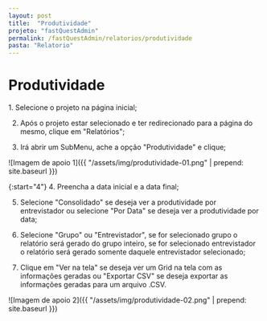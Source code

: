 ```yaml
---
layout: post
title:  "Produtividade"
projeto: "fastQuestAdmin"
permalink: /fastQuestAdmin/relatorios/produtividade
pasta: "Relatorio"
---
```

# Produtividade

<div class="row" markdown="1">
<div class="6u 12u$(small)" markdown="1">
1. Selecione o projeto na página inicial;

2. Após o projeto estar selecionado e ter redirecionado para a página do mesmo, clique em "Relatórios";

3. Irá abrir um SubMenu, ache a opção "Produtividade" e clique;
</div>
<div class="6u 12u$(small)" markdown="1">
![Imagem de apoio 1]({{ "/assets/img/produtividade-01.png" | prepend: site.baseurl }})
</div>                               
</div>

{:start="4"}
4. Preencha a data inicial e a data final;

5. Selecione "Consolidado" se deseja ver a produtividade por entrevistador ou selecione "Por Data" se deseja ver a produtividade por data;

6. Selecione "Grupo" ou "Entrevistador", se for selecionado grupo o relatório será gerado do grupo inteiro, se for selecionado entrevistador o relatório será gerado somente daquele entrevistador selecionado;

7. Clique em "Ver na tela" se deseja ver um Grid na tela com as informações geradas ou "Exportar CSV" se deseja exportar as informações geradas para um arquivo .CSV.

![Imagem de apoio 2]({{ "/assets/img/produtividade-02.png" | prepend: site.baseurl }})